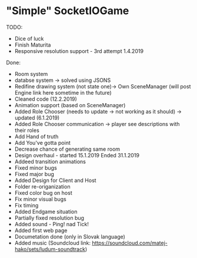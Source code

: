 # "Simple" SocketIOGame

TODO:

* Dice of luck
* Finish Maturita
* Responsive resolution support - 3rd attempt 1.4.2019

Done:

* Room system
* databse system -> solved using JSONS
* Redifine drawing system (not state one)-> Own SceneManager (will post Engine link here sometime in the future)
* Cleaned code (12.2.2019)
* Animation support (based on SceneManager)
* Added Role Chooser (needs to update -> not working as it should) -> updated (6.1.2019)
* Added Role Chooser communication -> player see descriptions with their roles
* Add Hand of truth
* Add You've gotta point
* Decrease chance of generating same room
* Design overhaul - started 15.1.2019 Ended 31.1.2019
* Addeed transition animations
* Fixed minor bugs
* Fixed major bug
* Added Design for Client and Host
* Folder re-origanization
* Fixed color bug on host
* Fix minor visual bugs
* Fix timing
* Added Endgame situation
* Partially fixed resolution bug
* Added sound - Ping! nad Tick!
* Added first web page
* Documetation done (only in Slovak language)
* Added music (Soundcloud link: https://soundcloud.com/matej-hako/sets/ludum-soundtrack)
